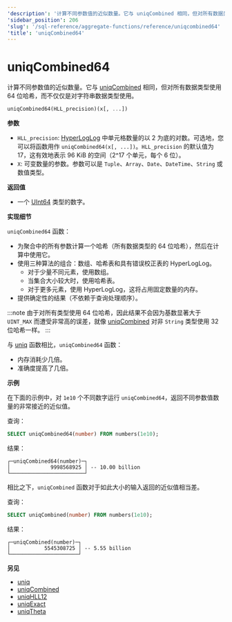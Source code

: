 ```yaml
---
'description': '计算不同参数值的近似数量。它与 uniqCombined 相同，但对所有数据类型使用 64 位哈希，而不仅仅是对字符串数据类型使用。'
'sidebar_position': 206
'slug': '/sql-reference/aggregate-functions/reference/uniqcombined64'
'title': 'uniqCombined64'
---
```



# uniqCombined64

计算不同参数值的近似数量。它与 [uniqCombined](/sql-reference/aggregate-functions/reference/uniqcombined) 相同，但对所有数据类型使用 64 位哈希，而不仅仅是对字符串数据类型使用。

```sql
uniqCombined64(HLL_precision)(x[, ...])
```

**参数**

- `HLL_precision`: [HyperLogLog](https://en.wikipedia.org/wiki/HyperLogLog) 中单元格数量的以 2 为底的对数。可选地，您可以将函数用作 `uniqCombined64(x[, ...])`。`HLL_precision` 的默认值为 17，这有效地表示 96 KiB 的空间（2^17 个单元，每个 6 位）。
- `X`: 可变数量的参数。参数可以是 `Tuple`、`Array`、`Date`、`DateTime`、`String` 或数值类型。

**返回值**

- 一个 [UInt64](../../../sql-reference/data-types/int-uint.md) 类型的数字。

**实现细节**

`uniqCombined64` 函数：
- 为聚合中的所有参数计算一个哈希（所有数据类型的 64 位哈希），然后在计算中使用它。
- 使用三种算法的组合：数组、哈希表和具有错误校正表的 HyperLogLog。
    - 对于少量不同元素，使用数组。
    - 当集合大小较大时，使用哈希表。
    - 对于更多元素，使用 HyperLogLog，这将占用固定数量的内存。
- 提供确定性的结果（不依赖于查询处理顺序）。

:::note
由于对所有类型使用 64 位哈希，因此结果不会因为基数显著大于 `UINT_MAX` 而遭受非常高的误差，就像 [uniqCombined](../../../sql-reference/aggregate-functions/reference/uniqcombined.md) 对非 `String` 类型使用 32 位哈希一样。
:::

与 [uniq](/sql-reference/aggregate-functions/reference/uniq) 函数相比，`uniqCombined64` 函数：

- 内存消耗少几倍。
- 准确度提高了几倍。

**示例**

在下面的示例中，对 `1e10` 个不同数字运行 `uniqCombined64`，返回不同参数值数量的非常接近的近似值。

查询：

```sql
SELECT uniqCombined64(number) FROM numbers(1e10);
```

结果：

```response
┌─uniqCombined64(number)─┐
│             9998568925 │ -- 10.00 billion
└────────────────────────┘
```

相比之下，`uniqCombined` 函数对于如此大小的输入返回的近似值相当差。

查询：

```sql
SELECT uniqCombined(number) FROM numbers(1e10);
```

结果：

```response
┌─uniqCombined(number)─┐
│           5545308725 │ -- 5.55 billion
└──────────────────────┘
```

**另见**

- [uniq](/sql-reference/aggregate-functions/reference/uniq)
- [uniqCombined](/sql-reference/aggregate-functions/reference/uniqcombined)
- [uniqHLL12](/sql-reference/aggregate-functions/reference/uniqhll12)
- [uniqExact](/sql-reference/aggregate-functions/reference/uniqexact)
- [uniqTheta](/sql-reference/aggregate-functions/reference/uniqthetasketch)

